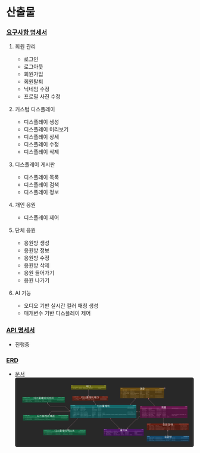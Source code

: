 # 산출물

### [요구사항 명세서](https://www.notion.so/11fbac06e415810c8a7ee7ef5300ea7a?v=c775ea3c18a0493b868ba2b58eeda415)

1. 회원 관리
    - 로그인
    - 로그아웃
    - 회원가입
    - 회원탈퇴
    - 닉네임 수정
    - 프로필 사진 수정

2. 커스텀 디스플레이
    - 디스플레이 생성
    - 디스플레이 미리보기
    - 디스플레이 상세
    - 디스플레이 수정
    - 디스플레이 삭제

3. 디스플레이 게시판
    - 디스플레이 목록
    - 디스플레이 검색
    - 디스플레이 정보

4. 개인 응원
    - 디스플레이 제어

5. 단체 응원
    - 응원방 생성
    - 응원방 정보
    - 응원방 수정
    - 응원방 삭제
    - 응원 들어가기
    - 응원 나가기

6. AI 기능
    - 오디오 기반 실시간 컬러 매칭 생성
    - 매개변수 기반 디스플레이 제어

### [API 명세서](https://www.notion.so/API-11fbac06e4158105be83c18f00e40f1e)
- 진행중

### [ERD](https://www.erdcloud.com/d/4EnaWu3u29DjWuNTc)
- [문서](https://www.notion.so/ERD-11fbac06e41581eeb357e3e4574e5228)
![alt text](images/erdcloud.png)